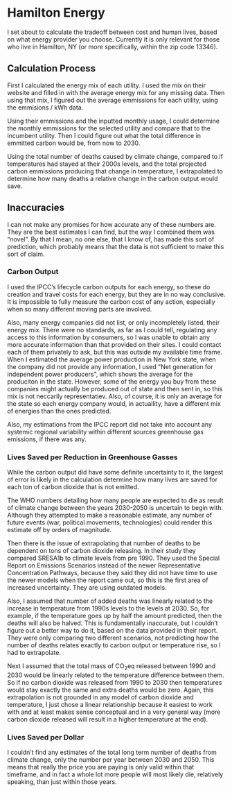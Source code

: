 # Hamilton Energy
I set about to calculate the tradeoff between cost and human lives, based on what energy provider you choose. Currently it is only relevant for those who live in Hamilton, NY (or more specifically, within the zip code 13346).

## Calculation Process
First I calculated the energy mix of each utility. I used the mix on their website and filled in with the average energy mix for any missing data. Then using that mix, I figured out the average emmissions for each utility, using the emmisions / kWh data.

Using their emmissions and the inputted monthly usage, I could determine the monthly emmissions for the selected utility and compare that to the incumbent utility. Then I could figure out what the total difference in emmitted carbon would be, from now to 2030.

Using the total number of deaths caused by climate change, compared to if temperatures had stayed at their 2000s levels, and the total projected carbon emmissions producing that change in temperature, I extrapolated to determine how many deaths a relative change in the carbon output would save.

## Inaccuracies
I can not make any promises for how accurate any of these numbers are. They are the best estimates I can find, but the way I combined them was “novel”. By that I mean, no one else, that I know of, has made this sort of prediction, which probably means that the data is not sufficient to make this sort of claim.

### Carbon Output
I used the IPCC’s lifecycle carbon outputs for each energy, so these do creation and travel costs for each energy, but they are in no way conclusive. It is impossible to fully measure the carbon cost of any action, especially when so many different moving parts are involved.

Also, many energy companies did not list, or only incompletely listed, their energy mix. There were no standards, as far as I could tell, regulating any access to this information by consumers, so I was unable to obtain any more accurate information than that provided on their sites. I could contact each of them privately to ask, but this was outside my available time frame. When I estimated the average power production in New York state, when the company did not provide any information, I used "Net generation for independent power producers", which shows the average for the produciton in the state. However, some of the energy you buy from these companies might actually be produced out of state and then sent in, so this mix is not neccarily representatiev. Also, of course, it is only an average for the state so each energy company would, in actuallity, have a different mix of energies than the ones predicted.

Also, my estimations from the IPCC report did not take into account any systemic regional variability within different sources greenhouse gas emissions, if there was any.

### Lives Saved per Reduction in Greenhouse Gasses
While the carbon output did have some definite uncertainty to it, the largest of error is likely in the calculation determine how many lives are saved for each ton of carbon dioxide that is not emitted.

The WHO numbers detailing how many people are expected to die as result of climate change between the years 2030-2050 is uncertain to begin with. Although they attempted to make a reasonable estimate, any number of future events (war, political movements, technologies) could render this estimate off by orders of magnitude.

Then there is the issue of extrapolating that number of deaths to be dependent on tons of carbon dioxide releasing. In their study they compared SRESA1b to climate levels from pre 1990. They used the Special Report on Emissions Scenarios instead of the newer Representative Concentration Pathways, because they said they did not have time to use the newer models when the report came out, so this is the first area of increased uncertainty. They are using outdated models.

Also, I assumed that number of added deaths was linearly related to the increase in temperature from 1990s levels to the levels at 2030. So, for example, if the temperature goes up by half the amount predicted, then the deaths will also be halved. This is fundamentally inaccurate, but I couldn’t figure out a better way to do it, based on the data provided in their report. They were only comparing two different scenarios, not predicting how the number of deaths relates exactly to carbon output or temperature rise, so I had to extrapolate.

Next I assumed that the total mass of CO<sub>2</sub>eq released between 1990 and 2030 would be linearly related to the temperature difference between them. So if no carbon dioxide was released from 1990 to 2030 then temperatures would stay exactly the same and extra deaths would be zero. Again, this extrapolation is not grounded in any model of carbon dioxide and temperature, I just chose a linear relationship because it easiest to work with and at least makes sense conceptual and in a very general way (more carbon dioxide released will result in a higher temperature at the end).

### Lives Saved per Dollar
I couldn’t find any estimates of the total long term number of deaths from climate change, only the number per year between 2030 and 2050. This means that really the price you are paying is only valid within that timeframe, and in fact a whole lot more people will most likely die, relatively speaking, than just within those years.

